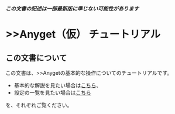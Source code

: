 ***この文書の記述は一部最新版に準じない可能性があります***
# &gt;&gt;Anyget（仮） チュートリアル
## この文書について
この文書は、&gt;&gt;Anygetの基本的な操作についてのチュートリアルです。

- 基本的な解説を見たい場合は[こちら](ReadMe.md)、
- 設定の一覧を見たい場合は[こちら](Settings.md)

を、それぞれご覧ください。